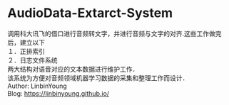 # AudioData-Extarct-System
调用科大讯飞的借口进行音频转文字，并进行音频与文字的对齐.这些工作做完后，建立以下<br>
１．正排索引<br>
２．日志文件系统<br>
两大结构对语音对应的文本数据进行维护工作．<br>
该系统为方便对音频领域机器学习数据的采集和整理工作而设计．
<br>
Author: LinbinYoung<br>
Blog: https://linbinyoung.github.io/ 
